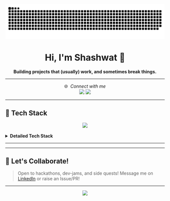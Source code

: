 <!-- Banner or animated GIF -->
<p align="center">
  <img src="https://github.com/Platane/snk/raw/output/github-contribution-grid-snake.svg" alt="snake animation" />
</p>

<h1 align="center">Hi, I'm Shashwat 👋</h1>
<p align="center"> <b>Building projects that (usually) work, and sometimes break things.</b> </p>

---

<div align="center">

🌐 &nbsp;*Connect with me*  
<a href="https://www.linkedin.com/in/shashwat-dewangan-408637246/"><img src="https://img.shields.io/badge/LinkedIn-%230077B5?style=for-the-badge&logo=linkedin&logoColor=white" /></a>
<a href="https://leetcode.com/u/shashwat444/"><img src="https://img.shields.io/badge/LeetCode-FFA116?style=for-the-badge&logo=LeetCode&logoColor=black" /></a>
  
</div>

---

## 🚀 Tech Stack  
<p align="center">
  <img src="https://skillicons.dev/icons?i=cpp,html,css,js,react,nodejs,express,mongodb,mysql,git,github,tensorflow,scikitlearn,vercel,postman" />
</p>

<details>
  <summary><b>Detailed Tech Stack</b></summary>
  
  ![C++](https://img.shields.io/badge/c++-%2300599C.svg?style=for-the-badge&logo=c%2B%2B&logoColor=white)
  ![HTML5](https://img.shields.io/badge/html5-%23E34F26.svg?style=for-the-badge&logo=html5&logoColor=white)
  ![Render](https://img.shields.io/badge/Render-46E3B7.svg?style=for-the-badge&logo=render&logoColor=white)
  ![Express.js](https://img.shields.io/badge/express.js-%23404d59.svg?style=for-the-badge&logo=express&logoColor=%2361DAFB)
  ![NodeJS](https://img.shields.io/badge/node.js-6DA55F?style=for-the-badge&logo=node.js&logoColor=white)
  ![React](https://img.shields.io/badge/react-%2320232a.svg?style=for-the-badge&logo=react&logoColor=%2361DAFB)
  ![Socket.io](https://img.shields.io/badge/Socket.io-black?style=for-the-badge&logo=socket.io&badgeColor=010101)
  ![Vite](https://img.shields.io/badge/vite-%23646CFF.svg?style=for-the-badge&logo=vite&logoColor=white)
  ![MongoDB](https://img.shields.io/badge/MongoDB-%234ea94b.svg?style=for-the-badge&logo=mongodb&logoColor=white)
  ![MySQL](https://img.shields.io/badge/mysql-4479A1.svg?style=for-the-badge&logo=mysql&logoColor=white)
  ![scikit-learn](https://img.shields.io/badge/scikit--learn-%23F7931E.svg?style=for-the-badge&logo=scikit-learn&logoColor=white)
  ![TensorFlow](https://img.shields.io/badge/TensorFlow-%23FF6F00.svg?style=for-the-badge&logo=TensorFlow&logoColor=white)
  ![Git](https://img.shields.io/badge/git-%23F05033.svg?style=for-the-badge&logo=git&logoColor=white)
  ![GitHub](https://img.shields.io/badge/github-%23121011.svg?style=for-the-badge&logo=github&logoColor=white)
  ![Postman](https://img.shields.io/badge/Postman-FF6C37?style=for-the-badge&logo=postman&logoColor=white)
</details>

---



---



## 🤝 Let's Collaborate!
> Open to hackathons, dev-jams, and side quests! Message me on [LinkedIn](https://www.linkedin.com/in/shashwat-dewangan-408637246/) or raise an Issue/PR!

---

<p align="center">
  <img src="https://capsule-render.vercel.app/api?type=waving&color=gradient&height=60&section=footer"/>
</p>
